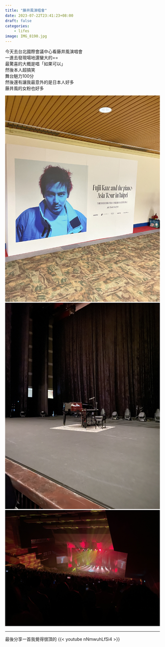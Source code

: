 ```yaml
---
title: "藤井風演唱會"
date: 2023-07-22T23:41:23+08:00
draft: false
categories:
    - lifes
image: IMG_8190.jpg
---
```

今天去台北國際會議中心看藤井風演唱會  
一進去發現場地還蠻大的==  
最驚喜的大概是唱「如果可以」  
然後本人超搞笑  
舞台魅力100分  
然後還有讓我最意外的是日本人好多  
藤井風的女粉也好多

![](IMG_8190.jpg)![真的只有一台鋼琴](IMG_8193.jpeg)![まつり全場起立超爽](IMG_8210.jpg)

---
最後分享一首我覺得很頂的
{{< youtube nNmwuhLfSi4 >}}

<br>
